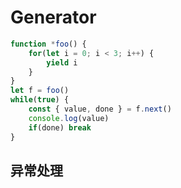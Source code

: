 # Generator

```JavaScript
function *foo() {
    for(let i = 0; i < 3; i++) {
        yield i
    }
}
let f = foo()
while(true) {
    const { value, done } = f.next()
    console.log(value)
    if(done) break
}
```

## 异常处理
